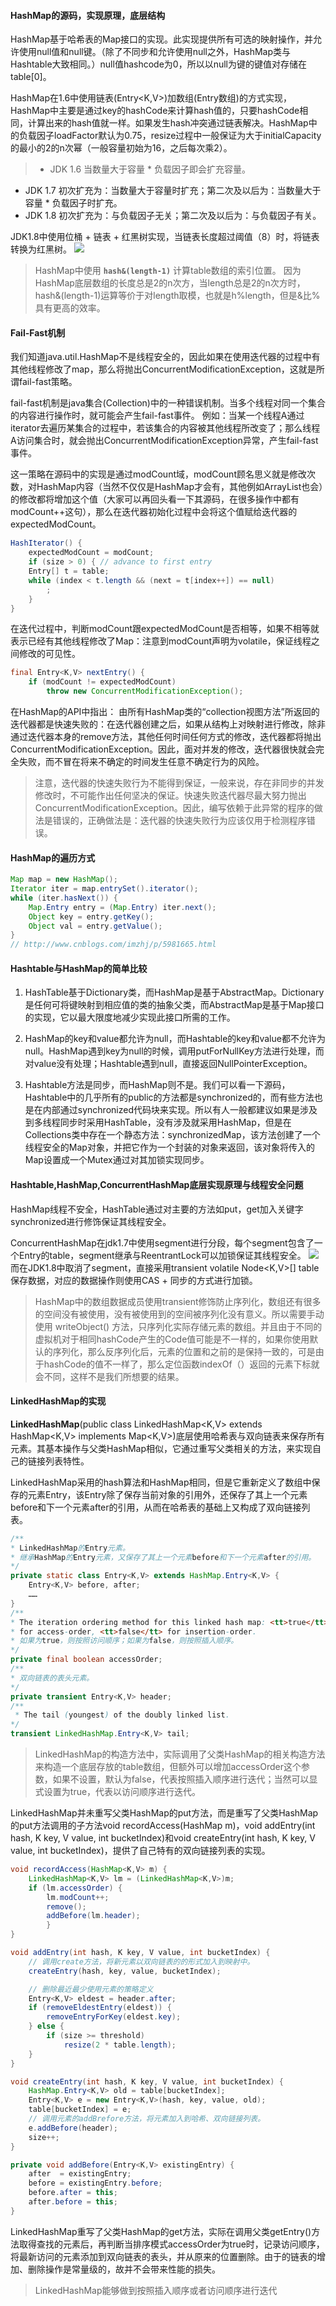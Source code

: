 #### HashMap的源码，实现原理，底层结构
HashMap基于哈希表的Map接口的实现。此实现提供所有可选的映射操作，并允许使用null值和null键。（除了不同步和允许使用null之外，HashMap类与Hashtable大致相同。）null值hashcode为0，所以以null为键的键值对存储在table[0]。

HashMap在1.6中使用链表(Entry<K,V>)加数组(Entry数组)的方式实现，HashMap中主要是通过key的hashCode来计算hash值的，只要hashCode相同，计算出来的hash值就一样。如果发生hash冲突通过链表解决。HashMap中的负载因子loadFactor默认为0.75，resize过程中一般保证为大于initialCapacity的最小的2的n次幂（一般容量初始为16，之后每次乘2）。
>- JDK 1.6 当数量大于容量 * 负载因子即会扩充容量。
- JDK 1.7 初次扩充为：当数量大于容量时扩充；第二次及以后为：当数量大于容量 * 负载因子时扩充。
- JDK 1.8 初次扩充为：与负载因子无关；第二次及以后为：与负载因子有关。

JDK1.8中使用位桶 + 链表 + 红黑树实现，当链表长度超过阈值（8）时，将链表转换为红黑树。
![](http://images2015.cnblogs.com/blog/616953/201603/616953-20160304192851940-1880633940.png)

>HashMap中使用 **`hash&(length-1)`** 计算table数组的索引位置。
因为HashMap底层数组的长度总是2的n次方，当length总是2的n次方时，hash&(length-1)运算等价于对length取模，也就是h%length，但是&比%具有更高的效率。


#### Fail-Fast机制
我们知道java.util.HashMap不是线程安全的，因此如果在使用迭代器的过程中有其他线程修改了map，那么将抛出ConcurrentModificationException，这就是所谓fail-fast策略。

fail-fast机制是java集合(Collection)中的一种错误机制。当多个线程对同一个集合的内容进行操作时，就可能会产生fail-fast事件。
例如：当某一个线程A通过iterator去遍历某集合的过程中，若该集合的内容被其他线程所改变了；那么线程A访问集合时，就会抛出ConcurrentModificationException异常，产生fail-fast事件。

这一策略在源码中的实现是通过modCount域，modCount顾名思义就是修改次数，对HashMap内容（当然不仅仅是HashMap才会有，其他例如ArrayList也会）的修改都将增加这个值（大家可以再回头看一下其源码，在很多操作中都有modCount++这句），那么在迭代器初始化过程中会将这个值赋给迭代器的expectedModCount。
```java
HashIterator() {
    expectedModCount = modCount;
    if (size > 0) { // advance to first entry
    Entry[] t = table;
    while (index < t.length && (next = t[index++]) == null)
        ;
    }
}
```
在迭代过程中，判断modCount跟expectedModCount是否相等，如果不相等就表示已经有其他线程修改了Map：注意到modCount声明为volatile，保证线程之间修改的可见性。
```java
final Entry<K,V> nextEntry() {
    if (modCount != expectedModCount)
        throw new ConcurrentModificationException();
```

在HashMap的API中指出：
由所有HashMap类的“collection视图方法”所返回的迭代器都是快速失败的：在迭代器创建之后，如果从结构上对映射进行修改，除非通过迭代器本身的remove方法，其他任何时间任何方式的修改，迭代器都将抛出ConcurrentModificationException。因此，面对并发的修改，迭代器很快就会完全失败，而不冒在将来不确定的时间发生任意不确定行为的风险。
>注意，迭代器的快速失败行为不能得到保证，一般来说，存在非同步的并发修改时，不可能作出任何坚决的保证。快速失败迭代器尽最大努力抛出ConcurrentModificationException。因此，编写依赖于此异常的程序的做法是错误的，正确做法是：迭代器的快速失败行为应该仅用于检测程序错误。


#### HashMap的遍历方式
```java
Map map = new HashMap();
Iterator iter = map.entrySet().iterator();
while (iter.hasNext()) {
    Map.Entry entry = (Map.Entry) iter.next();
    Object key = entry.getKey();
    Object val = entry.getValue();
}
// http://www.cnblogs.com/imzhj/p/5981665.html
```


#### Hashtable与HashMap的简单比较
1. HashTable基于Dictionary类，而HashMap是基于AbstractMap。Dictionary是任何可将键映射到相应值的类的抽象父类，而AbstractMap是基于Map接口的实现，它以最大限度地减少实现此接口所需的工作。

2. HashMap的key和value都允许为null，而Hashtable的key和value都不允许为null。HashMap遇到key为null的时候，调用putForNullKey方法进行处理，而对value没有处理；Hashtable遇到null，直接返回NullPointerException。

3. Hashtable方法是同步，而HashMap则不是。我们可以看一下源码，Hashtable中的几乎所有的public的方法都是synchronized的，而有些方法也是在内部通过synchronized代码块来实现。所以有人一般都建议如果是涉及到多线程同步时采用HashTable，没有涉及就采用HashMap，但是在Collections类中存在一个静态方法：synchronizedMap，该方法创建了一个线程安全的Map对象，并把它作为一个封装的对象来返回，该对象将传入的Map设置成一个Mutex通过对其加锁实现同步。


#### Hashtable,HashMap,ConcurrentHashMap底层实现原理与线程安全问题
HashMap线程不安全，HashTable通过对主要的方法如put，get加入关键字synchronized进行修饰保证其线程安全。

ConcurrentHashMap在jdk1.7中使用segment进行分段，每个segment包含了一个Entry的table，segment继承与ReentrantLock可以加锁保证其线程安全。
![](http://images2015.cnblogs.com/blog/764863/201606/764863-20160620202714522-1795796503.png)
而在JDK1.8中取消了segment，直接采用transient volatile Node<K,V>[] table 保存数据，对应的数据操作则使用CAS + 同步的方式进行加锁。
>HashMap中的数组数据成员使用transient修饰防止序列化，数组还有很多的空间没有被使用，没有被使用到的空间被序列化没有意义。所以需要手动使用 writeObject() 方法，只序列化实际存储元素的数组。并且由于不同的虚拟机对于相同hashCode产生的Code值可能是不一样的，如果你使用默认的序列化，那么反序列化后，元素的位置和之前的是保持一致的，可是由于hashCode的值不一样了，那么定位函数indexOf（）返回的元素下标就会不同，这样不是我们所想要的结果。


#### LinkedHashMap的实现
**LinkedHashMap**(public class LinkedHashMap<K,V> extends HashMap<K,V> implements Map<K,V>)底层使用哈希表与双向链表来保存所有元素。其基本操作与父类HashMap相似，它通过重写父类相关的方法，来实现自己的链接列表特性。

LinkedHashMap采用的hash算法和HashMap相同，但是它重新定义了数组中保存的元素Entry，该Entry除了保存当前对象的引用外，还保存了其上一个元素before和下一个元素after的引用，从而在哈希表的基础上又构成了双向链接列表。

```java
/**
* LinkedHashMap的Entry元素。
* 继承HashMap的Entry元素，又保存了其上一个元素before和下一个元素after的引用。
*/
private static class Entry<K,V> extends HashMap.Entry<K,V> {
    Entry<K,V> before, after;
    ……
}
/**
* The iteration ordering method for this linked hash map: <tt>true</tt>
* for access-order, <tt>false</tt> for insertion-order.
* 如果为true，则按照访问顺序；如果为false，则按照插入顺序。
*/
private final boolean accessOrder;
/**
* 双向链表的表头元素。
*/
private transient Entry<K,V> header;
/**
 * The tail (youngest) of the doubly linked list.
*/
transient LinkedHashMap.Entry<K,V> tail;
```

>LinkedHashMap的构造方法中，实际调用了父类HashMap的相关构造方法来构造一个底层存放的table数组，但额外可以增加accessOrder这个参数，如果不设置，默认为false，代表按照插入顺序进行迭代；当然可以显式设置为true，代表以访问顺序进行迭代。

LinkedHashMap并未重写父类HashMap的put方法，而是重写了父类HashMap的put方法调用的子方法void recordAccess(HashMap m)，void addEntry(int hash, K key, V value, int bucketIndex)和void createEntry(int hash, K key, V value, int bucketIndex)，提供了自己特有的双向链接列表的实现。
```java
void recordAccess(HashMap<K,V> m) {
    LinkedHashMap<K,V> lm = (LinkedHashMap<K,V>)m;
    if (lm.accessOrder) {
        lm.modCount++;
        remove();
        addBefore(lm.header);
        }
}

void addEntry(int hash, K key, V value, int bucketIndex) {
    // 调用create方法，将新元素以双向链表的的形式加入到映射中。
    createEntry(hash, key, value, bucketIndex);

    // 删除最近最少使用元素的策略定义
    Entry<K,V> eldest = header.after;
    if (removeEldestEntry(eldest)) {
        removeEntryForKey(eldest.key);
    } else {
        if (size >= threshold)
            resize(2 * table.length);
    }
}

void createEntry(int hash, K key, V value, int bucketIndex) {
    HashMap.Entry<K,V> old = table[bucketIndex];
    Entry<K,V> e = new Entry<K,V>(hash, key, value, old);
    table[bucketIndex] = e;
    // 调用元素的addBrefore方法，将元素加入到哈希、双向链接列表。
    e.addBefore(header);
    size++;
}

private void addBefore(Entry<K,V> existingEntry) {
    after  = existingEntry;
    before = existingEntry.before;
    before.after = this;
    after.before = this;
}
```

LinkedHashMap重写了父类HashMap的get方法，实际在调用父类getEntry()方法取得查找的元素后，再判断当排序模式accessOrder为true时，记录访问顺序，将最新访问的元素添加到双向链表的表头，并从原来的位置删除。由于的链表的增加、删除操作是常量级的，故并不会带来性能的损失。

>LinkedHashMap能够做到按照插入顺序或者访问顺序进行迭代














